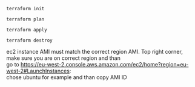 `terraform init`      

`terraform plan`        

`terraform apply`       

`terraform destroy`     


ec2 instance AMI must match the correct region AMI. Top right corner, make sure you are on correct region and than      
go to https://eu-west-2.console.aws.amazon.com/ec2/home?region=eu-west-2#LaunchInstances:       
chose ubuntu for example and than copy AMI ID